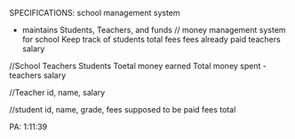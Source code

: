 SPECIFICATIONS: school management system
 - maintains Students, Teachers, and funds
// money management system for school
Keep track of students total fees
fees already paid
teachers salary

//School
Teachers
Students
Toetal money earned
Total money spent - teachers salary

//Teacher
id,
name, 
salary

//student
id,
name,
grade,
fees supposed to be paid
fees total

PA: 1:11:39